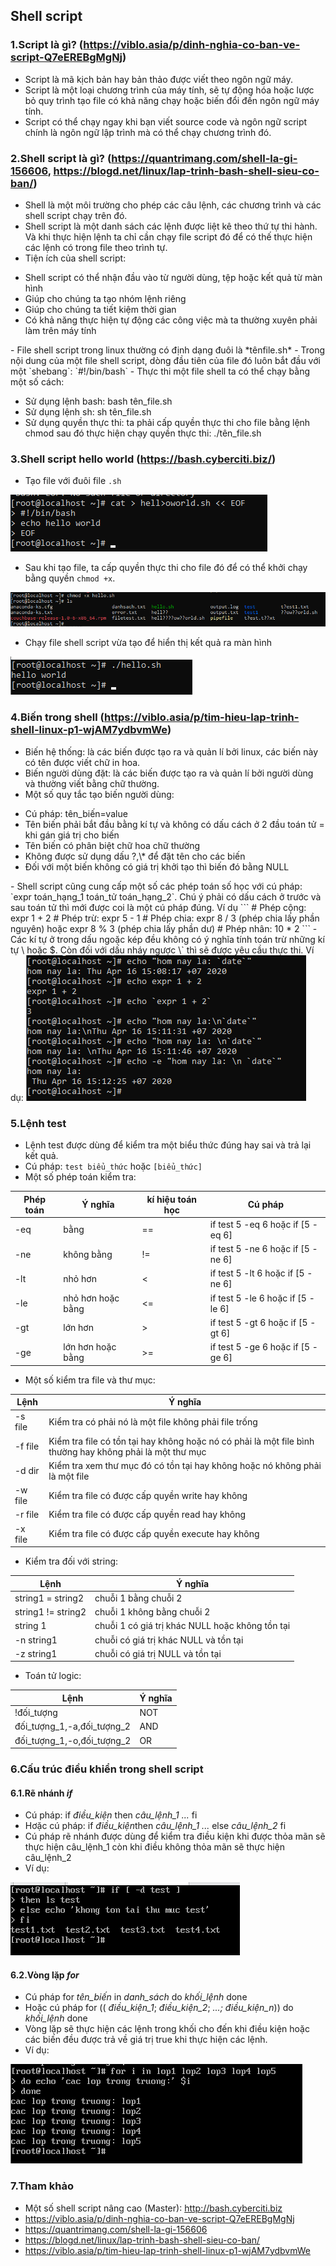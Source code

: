 ## Shell script
### 1.Script là gì? (https://viblo.asia/p/dinh-nghia-co-ban-ve-script-Q7eEREBgMgNj)
- Script là mã kịch bản hay bản thảo được viết theo ngôn ngữ máy.
- Script là một loại chương trình của máy tính, sẽ tự động hóa hoặc lược bỏ quy trình tạo file có khả năng chạy hoặc biến đổi đến ngôn ngữ máy tính.
- Script có thể chạy ngay khi bạn viết source code và ngôn ngữ script chính là ngôn ngữ lập trình mà có thể chạy chương trình đó.

### 2.Shell script là gì? (https://quantrimang.com/shell-la-gi-156606, https://blogd.net/linux/lap-trinh-bash-shell-sieu-co-ban/)
- Shell là một môi trường cho phép các câu lệnh, các chương trình và các shell script chạy trên đó.
- Shell script là một danh sách các lệnh được liệt kê theo thứ tự thi hành. Và khi thực hiện lệnh ta chỉ cần chạy file script đó để có thế thực hiện các lệnh có trong file theo trình tự.
- Tiện ích của shell script:
<ul>
	<li>Shell script có thể nhận đầu vào từ người dùng, tệp hoặc kết quả từ màn hình</li>
	<li>Giúp cho chúng ta tạo nhóm lệnh riêng</li>
	<li>Giúp cho chúng ta tiết kiệm thời gian</li>
	<li>Có khả năng thực hiện tự động các công việc mà ta thường xuyên phải làm trên máy tính</li>
</ul>
- File shell script trong linux thường có định dạng đuôi là *tênfile.sh*
- Trong nội dung của một file shell script, dòng đầu tiên của file đó luôn bắt đầu với một `shebang`:
`#!/bin/bash`
- Thực thi một file shell ta có thể chạy bằng một số cách:
<ul>
	<li>Sử dụng lệnh bash: bash tên_file.sh</li>
	<li>Sử dụng lệnh sh: sh tên_file.sh</li>
	<li>Sử dụng quyền thực thi: ta phải cấp quyền thực thi cho file bằng lệnh chmod sau đó thực hiện chạy quyền thực thi: ./tên_file.sh</li>
</ul>

### 3.Shell script hello world (https://bash.cyberciti.biz/)
- Tạo file với đuôi file `.sh`
<img src='./images/Screenshot_41.png'>

- Sau khi tạo file, ta cấp quyền thực thi cho file đó để có thể khởi chạy bằng quyền `chmod +x`.
<img src='./images/Screenshot_42.png'>

- Chạy file shell script vừa tạo để hiển thị kết quả ra màn hình
<img src='./images/Screenshot_43.png'>

### 4.Biến trong shell (https://viblo.asia/p/tim-hieu-lap-trinh-shell-linux-p1-wjAM7ydbvmWe)
- Biến hệ thống: là các biến được tạo ra và quản lí bởi linux, các biến này có tên được viết chữ in hoa.
- Biến người dùng đặt: là các biến được tạo ra và quản lí bởi người dùng và thường viết bằng chữ thường.
- Một số quy tắc tạo biến người dùng:
<ul>
	<li>Cú pháp: tên_biến=value</li>
	<li>Tên biến phải bắt đầu bằng kí tự và không có dấu cách ở 2 đầu toán tử = khi gán giá trị cho biến</li>
	<li>Tên biến có phân biệt chữ hoa chữ thường</li>
	<li>Không được sử dụng dấu ?,\* để đặt tên cho các biến</li>
	<li>Đối với một biến không có giá trị khởi tạo thì biến đó bằng NULL</li>
</ul>
- Shell script cũng cung cấp một số các phép toán số học với cú pháp: `expr toán_hạng_1 toán_tử toán_hạng_2`. Chú ý phải có dấu cách ở trước và sau toán tử thì mới được coi là một cú pháp đúng. Ví dụ
```
# Phép cộng: expr 1 + 2
# Phép trừ: expr 5 - 1
# Phép chia: expr 8 / 3 (phép chia lấy phần nguyên) hoặc expr 8 % 3 (phép chia lấy phần dư)
# Phép nhân: 10 * 2
```
- Các kí tự ở trong dấu ngoặc kép đều không có ý nghĩa tính toán trừ những kí tự \ hoặc $. Còn đối với dấu nháy ngược \` thì sẽ được yêu cầu thực thi. Ví dụ:
<img src='./images/Screenshot_44.png'>

### 5.Lệnh test
- Lệnh test được dùng để kiểm tra một biểu thức đúng hay sai và trả lại kết quả.
- Cú pháp: `test biểu_thức` hoặc `[biểu_thức]`
- Một số phép toán kiểm tra:

| Phép toán |  Ý nghĩa  | kí hiệu toán học | Cú pháp |
|-----------|-----------|------------------|---------|
| -eq | bằng | == | if test 5 -eq 6 hoặc if [5 -eq 6] |
| -ne | không bằng | != | if test 5 -ne 6 hoặc if [5 -ne 6] |
| -lt | nhỏ hơn | < | if test 5 -lt 6 hoặc if [5 -ne 6] |
| -le | nhỏ hơn hoặc bằng | <= | if test 5 -le 6 hoặc if [5 -le 6] |
| -gt | lớn hơn | > | if test 5 -gt 6 hoặc if [5 -gt 6] |
| -ge | lớn hơn hoặc bằng | >= | if test 5 -ge 6 hoặc if [5 -ge 6] |

- Một số kiểm tra file và thư mục:

|   Lệnh  |   Ý nghĩa  |
|---------|------------|
| -s file | Kiểm tra có phải nó là một file không phải file trống |
| -f file | Kiểm tra file có tồn tại hay không hoặc nó có phải là một file bình thường hay không phải là một thư mục |
| -d dir | Kiểm tra xem thư mục đó có tồn tại hay không hoặc nó không phải là một file |
| -w file | Kiểm tra file có được cấp quyền write hay không |
| -r file | Kiểm tra file có được cấp quyền read hay không |
| -x file | Kiểm tra file có được cấp quyền execute hay không |

- Kiểm tra đối với string:

| Lệnh |   Ý nghĩa   |
|------|-------------|
| string1 = string2 | chuỗi 1 bằng chuỗi 2 |
| string1 != string2 | chuỗi 1 không bằng chuỗi 2 |
| string 1 | chuỗi 1 có giá trị khác NULL hoặc không tồn tại |
| -n string1 | chuỗi có giá trị khác NULL và tồn tại |
| -z string1 | chuỗi có giá trị NULL và tồn tại |

- Toán tử logic:

|     Lệnh     | Ý nghĩa |
|--------------|---------|
| !đối_tượng | NOT |
| đối_tượng_1,-a,đối_tượng_2 | AND |
| đối_tượng_1,-o,đối_tượng_2 | OR |

### 6.Cấu trúc điều khiển trong shell script
#### 6.1.Rẽ nhánh *if*
- Cú pháp: if *điều_kiện* then *câu_lệnh_1 ...* fi
- Hơặc cú pháp: if *điều_kiện*then *câu_lệnh_1 ...* else *câu_lệnh_2* fi
- Cú pháp rẽ nhánh được dùng để kiểm tra điều kiện khi được thỏa mãn sẽ thực hiện câu_lệnh_1 còn khi điều không thỏa mãn sẽ thực hiện câu_lệnh_2
- Ví dụ:
<img src='./images/Screenshot_45.png'>

#### 6.2.Vòng lặp *for*
- Cú pháp for *tên_biến* in *danh_sách* do *khối_lệnh* done
- Hoặc cú pháp for (( *điều_kiện_1*; *điều_kiện_2*; *...; điều_kiện_n*)) do *khối_lệnh* done
- Vòng lặp sẽ thực hiện các lệnh trong khối cho đến khi điều kiện hoặc các biến đều được trả về giá trị true khi thực hiện các lệnh.
- Ví dụ: 
<img src='./images/Screenshot_46.png'>

### 7.Tham khảo
- Một số shell script nâng cao (Master): http://bash.cyberciti.biz
- https://viblo.asia/p/dinh-nghia-co-ban-ve-script-Q7eEREBgMgNj
- https://quantrimang.com/shell-la-gi-156606
- https://blogd.net/linux/lap-trinh-bash-shell-sieu-co-ban/
- https://viblo.asia/p/tim-hieu-lap-trinh-shell-linux-p1-wjAM7ydbvmWe
